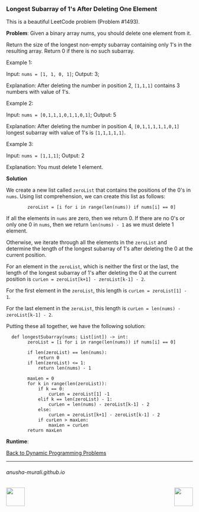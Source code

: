 ### Longest Subarray of 1's After Deleting One Element

This is a beautiful LeetCode problem (Problem #1493).

**Problem**: Given a binary array nums, you should delete one element from it.

Return the size of the longest non-empty subarray containing only 1's in the resulting array. 
Return 0 if there is no such subarray.

Example 1:

Input: `nums = [1, 1, 0, 1]`; Output: 3;

Explanation: After deleting the number in position 2, `[1,1,1]` contains 3 numbers with value of 1's.

Example 2:

Input: `nums = [0,1,1,1,0,1,1,0,1]`; Output: 5

Explanation: After deleting the number in position 4, `[0,1,1,1,1,1,0,1]` longest subarray with value of 1's is `[1,1,1,1,1]`.

Example 3:

Input: `nums = [1,1,1]`; Output: 2

Explanation: You must delete 1 element.

**Solution**

We create a new list called `zeroList` that contains the positions of the 0's in `nums`. Using list comprehension, we can create this list as follows:
```
        zeroList = [i for i in range(len(nums)) if nums[i] == 0]
```
If all the elements in `nums` are zero, then we return 0. If there are no 0's or only one 0 in `nums`, then we return `len(nums) - 1` as we must delete 1 element.

Otherwise, we iterate through all the elements in the `zeroList` and determine the length of the longest subarray of 1's after deleting the 0 at the current position. 

For an element in the `zeroList`, which is neither the first or the last, the length of the longest subarray of 1's after deleting the 0 at the current position is `curLen = zeroList[k+1] - zeroList[k-1] - 2`. 

For the first element in the `zeroList`, this length is `curLen = zeroList[1] - 1`.

For the last element in the `zeroList`, this length is `curLen = len(nums) - zeroList[k-1] - 2`.

Putting these all together, we have the following solution:

```
  def longestSubarray(nums: List[int]) -> int:
        zeroList = [i for i in range(len(nums)) if nums[i] == 0]

        if len(zeroList) == len(nums):
            return 0
        if len(zeroList) <= 1:
            return len(nums) - 1

        maxLen = 0
        for k in range(len(zeroList)):
            if k == 0:
                curLen = zeroList[1] -1
            elif k == len(zeroList) - 1:
                curLen = len(nums) - zeroList[k-1] - 2
            else:
                curLen = zeroList[k+1] - zeroList[k-1] - 2
            if curLen > maxLen:
                maxLen = curLen
        return maxLen
```

**Runtime**: 

[Back to Dynamic Programming Problems](./problems.md)

* * *
###### anusha-murali.github.io

<img src="https://github.com/anusha-murali/anusha-murali.github.io/assets/111596338/639243aa-2857-4595-a65a-7852762bb002" width="50" height="50" align="left">

[<img src="https://github.com/user-attachments/assets/989cfb30-4fb8-40f8-a812-8a054869aa32" width="50" height="50" align="right">](../index.md)
